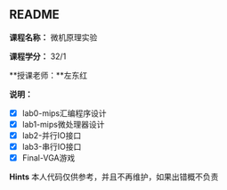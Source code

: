## README

**课程名称：** 微机原理实验

**课程学分：** 32/1

**授课老师：**左东红

**说明：**

- [x] lab0-mips汇编程序设计
- [x] lab1-mips微处理器设计
- [x] lab2-并行IO接口
- [x] lab3-串行IO接口
- [x] Final-VGA游戏

**Hints** 本人代码仅供参考，并且不再维护，如果出错概不负责